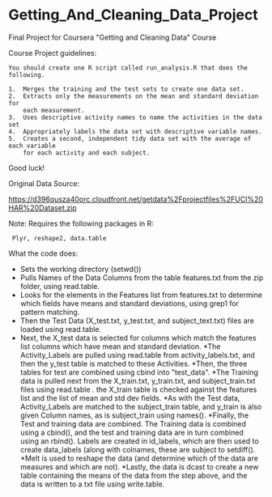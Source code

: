 Getting_And_Cleaning_Data_Project
=================================

Final Project for Coursera "Getting and Cleaning Data" Course

Course Project guidelines:

    You should create one R script called run_analysis.R that does the following. 

    1.  Merges the training and the test sets to create one data set.
    2.  Extracts only the measurements on the mean and standard deviation for 
        each measurement. 
    3.  Uses descriptive activity names to name the activities in the data set
    4.  Appropriately labels the data set with descriptive variable names. 
    5.  Creates a second, independent tidy data set with the average of each variable
        for each activity and each subject. 

Good luck!

Original Data Source:

https://d396qusza40orc.cloudfront.net/getdata%2Fprojectfiles%2FUCI%20HAR%20Dataset.zip 


Note: Requires the following packages in R:

     Plyr, reshape2, data.table

 What the code does:
 
   * Sets the working directory (setwd())
   * Pulls Names of the Data Columns from the table features.txt from the zip folder, using read.table.
   * Looks for the elements in the Features list from features.txt to determine which
       fields have means and standard deviations, using grep1 for pattern matching.
   * Then the Test Data (X_test.txt, y_test.txt, and subject_text.txt) files are loaded using read.table.
   * Next, the X_test data is selected for columns which match the features list columns which have 
       mean and standard deviation.
   *The Activity_Labels are pulled using read.table from activity_labels.txt, and then the y_test table is
      matched to these Activities.
   *Then, the three tables for test are combined using cbind into "test_data".
   *The Training data is pulled next from the X_train.txt, y_train.txt, and subject_train.txt files using
      read.table .  the X_train table is checked against the features list and the list of mean and std dev
      fields.
   *As with the Test data, Activity_Labels are matched to the subject_train table, and y_train is also given
      Column names, as is subject_train using names().
   *Finally, the Test and training data are combined.  The Training data is combined using a cbind(), and the
      test and training data are in turn combined using an rbind().  Labels are created in id_labels, which are
      then used to create data_labels (along with colnames, these are subject to setdiff().
   *Melt is used to reshape the data (and determine which of the data are measures and which are not).
   *Lastly, the data is dcast to create a new table containing the means of the data from the step above, and
      the data is written to a txt file using write.table.
